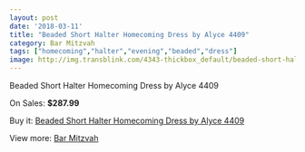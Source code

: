 ```yaml
---
layout: post
date: '2018-03-11'
title: "Beaded Short Halter Homecoming Dress by Alyce 4409"
category: Bar Mitzvah
tags: ["homecoming","halter","evening","beaded","dress"]
image: http://img.transblink.com/4343-thickbox_default/beaded-short-halter-homecoming-dress-by-alyce-4409.jpg
---
```

Beaded Short Halter Homecoming Dress by Alyce 4409

On Sales: **$287.99**
<a href="https://www.transblink.com/en/bar-mitzvah/1366-beaded-short-halter-homecoming-dress-by-alyce-4409.html"><amp-img layout="responsive" width="600" height="600" src="//img.transblink.com/4343-thickbox_default/beaded-short-halter-homecoming-dress-by-alyce-4409.jpg" alt="Beaded Short Halter Homecoming Dress by Alyce 4409 0" /></a>
<a href="https://www.transblink.com/en/bar-mitzvah/1366-beaded-short-halter-homecoming-dress-by-alyce-4409.html"><amp-img layout="responsive" width="600" height="600" src="//img.transblink.com/4347-thickbox_default/beaded-short-halter-homecoming-dress-by-alyce-4409.jpg" alt="Beaded Short Halter Homecoming Dress by Alyce 4409 1" /></a>
<a href="https://www.transblink.com/en/bar-mitzvah/1366-beaded-short-halter-homecoming-dress-by-alyce-4409.html"><amp-img layout="responsive" width="600" height="600" src="//img.transblink.com/4346-thickbox_default/beaded-short-halter-homecoming-dress-by-alyce-4409.jpg" alt="Beaded Short Halter Homecoming Dress by Alyce 4409 2" /></a>
<a href="https://www.transblink.com/en/bar-mitzvah/1366-beaded-short-halter-homecoming-dress-by-alyce-4409.html"><amp-img layout="responsive" width="600" height="600" src="//img.transblink.com/4345-thickbox_default/beaded-short-halter-homecoming-dress-by-alyce-4409.jpg" alt="Beaded Short Halter Homecoming Dress by Alyce 4409 3" /></a>
<a href="https://www.transblink.com/en/bar-mitzvah/1366-beaded-short-halter-homecoming-dress-by-alyce-4409.html"><amp-img layout="responsive" width="600" height="600" src="//img.transblink.com/4344-thickbox_default/beaded-short-halter-homecoming-dress-by-alyce-4409.jpg" alt="Beaded Short Halter Homecoming Dress by Alyce 4409 4" /></a>

Buy it: [Beaded Short Halter Homecoming Dress by Alyce 4409](https://www.transblink.com/en/bar-mitzvah/1366-beaded-short-halter-homecoming-dress-by-alyce-4409.html "Beaded Short Halter Homecoming Dress by Alyce 4409")

View more: [Bar Mitzvah](https://www.transblink.com/en/2-bar-mitzvah "Bar Mitzvah")